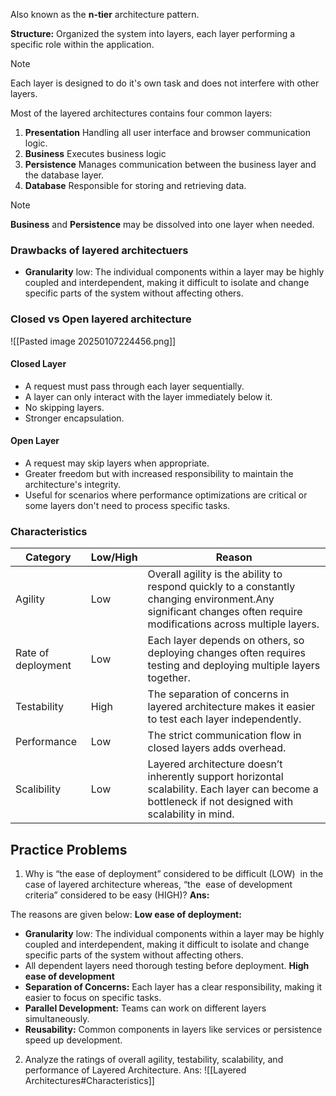 Also known as the **n-tier** architecture pattern.

**Structure:** Organized the system into layers, each layer performing a specific role within the application.

>[!Note]
>Each layer is designed to do it's own task and does not interfere with other layers.


Most of the layered architectures contains four common layers:
1. **Presentation**
	Handling all user interface and browser communication logic.
2. **Business**
   Executes business logic
3. **Persistence**
   Manages communication between the business layer and the database layer.
4. **Database**
   Responsible for storing and retrieving data.
   
>[!Note]
>**Business** and **Persistence** may be dissolved into one layer when needed.

### Drawbacks of layered architectuers
- **Granularity** low: The individual components within a layer may be highly coupled and interdependent, making it difficult to isolate and change specific parts of the system without affecting others. 
### Closed vs Open layered architecture

![[Pasted image 20250107224456.png]]
#### Closed Layer
- A request must pass through each layer sequentially.
- A layer can only interact with the layer immediately below it.
- No skipping layers.
- Stronger encapsulation.
#### Open Layer
- A request may skip layers when appropriate.
- Greater freedom but with increased responsibility to maintain the architecture's integrity.
- Useful for scenarios where performance optimizations are critical or some layers don't need to process specific tasks.



### Characteristics

| Category           | Low/High | Reason                                                                                                                                                             |
| ------------------ | -------- | ------------------------------------------------------------------------------------------------------------------------------------------------------------------ |
| Agility            | Low      | Overall agility is the ability to respond quickly to a constantly changing environment.Any significant changes often require modifications across multiple layers. |
| Rate of deployment | Low      | Each layer depends on others, so deploying changes often requires testing and deploying multiple layers together.                                                  |
| Testability        | High     | The separation of concerns in layered architecture makes it easier to test each layer independently.                                                               |
| Performance        | Low      | The strict communication flow in closed layers adds overhead.                                                                                                      |
| Scalibility        | Low      | Layered architecture doesn’t inherently support horizontal scalability. Each layer can become a bottleneck if not designed with scalability in mind.               |


## Practice Problems

1. Why is “the ease of deployment” considered to be difficult (LOW)  in the case of layered architecture whereas, “the  ease of development criteria” considered to be easy (HIGH)?
**Ans:** 

The reasons are given below:
**Low ease of deployment:**
- **Granularity** low: The individual components within a layer may be highly coupled and interdependent, making it difficult to isolate and change specific parts of the system without affecting others. 
- All dependent layers need thorough testing before deployment.
**High ease of development**
- **Separation of Concerns:** Each layer has a clear responsibility, making it easier to focus on specific tasks.
- **Parallel Development:** Teams can work on different layers simultaneously.
- **Reusability:** Common components in layers like services or persistence speed up development.


2. Analyze the ratings of overall agility, testability, scalability, and performance of Layered Architecture.
Ans: 
![[Layered Architectures#Characteristics]]

